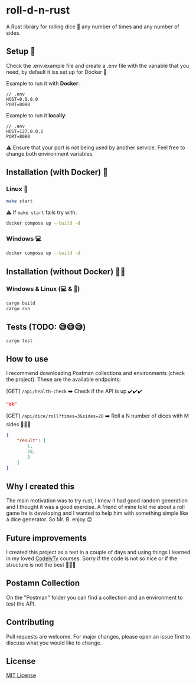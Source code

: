 # roll-d-n-rust
A Rust library for rolling dice 🎲 any number of times and any number of sides.

## Setup 📗
Check the .env.example file and create a .env file with the variable that you need, by default it iss set up for Docker 🐳

Example to run it with **Docker**:
```
// .env
HOST=0.0.0.0
PORT=8080
```

Example to run it **locally**:
```
// .env
HOST=127.0.0.1
PORT=8080
```

⚠️ Ensure that your port is not being used by another service.
Feel free to change both environment variables.

## Installation (with Docker) 🐳

### Linux 🐧
```bash
make start
```

⚠️ If `make start` fails try with:
```bash
docker compose up --build -d
```

### Windows 💻
```bash
docker compose up --build -d
```

## Installation (without Docker) 🚫🐳
### Windows & Linux (💻 & 🐧)
```bash
cargo build
cargo run
```

## Tests (TODO: 😅😅😅)
```bash
cargo test
```

## How to use
I recommend downloading Postman collections and environments (check the project).
These are the available endpoints:

[GET] `/api/health-check` ➡️ Check if the API is up ✔️✔️✔️
```json
"ok"
```

[GET] `/api/dice/roll?times=3&sides=20` ➡️ Roll a N number of dices with M sides 🎲🎲🎲

```json
{
    "result": [
        1,
        20,
        3
    ] 
}
```

## Why I created this
The main motivation was to try rust, I knew it had good random generation and I thought it was a good exercise.
A friend of mine told me about a roll game he is developing and I wanted to help him with something simple like a dice generator.
So Mr. B. enjoy 😊

## Future improvements
I created this project as a test in a couple of days and using things I learned in my loved <a href="https://codely.com/">CodelyTv</a> courses.
Sorry if the code is not so nice or if the structure is not the best 🙏🙏🙏

## Postamn Collection
On the "Postman" folder you can find a collection and an environment to test the API.

## Contributing
Pull requests are welcome. For major changes, please open an issue first to discuss what you would like to change.

## License
<a href="https://opensource.org/licenses/MIT">MIT License</a>
